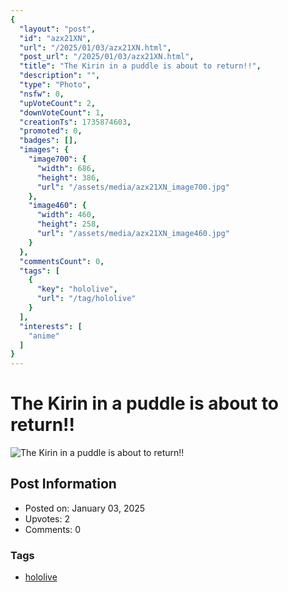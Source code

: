```yaml
---
{
  "layout": "post",
  "id": "azx21XN",
  "url": "/2025/01/03/azx21XN.html",
  "post_url": "/2025/01/03/azx21XN.html",
  "title": "The Kirin in a puddle is about to return!!",
  "description": "",
  "type": "Photo",
  "nsfw": 0,
  "upVoteCount": 2,
  "downVoteCount": 1,
  "creationTs": 1735874603,
  "promoted": 0,
  "badges": [],
  "images": {
    "image700": {
      "width": 686,
      "height": 386,
      "url": "/assets/media/azx21XN_image700.jpg"
    },
    "image460": {
      "width": 460,
      "height": 258,
      "url": "/assets/media/azx21XN_image460.jpg"
    }
  },
  "commentsCount": 0,
  "tags": [
    {
      "key": "hololive",
      "url": "/tag/hololive"
    }
  ],
  "interests": [
    "anime"
  ]
}
---
```


# The Kirin in a puddle is about to return!!

![The Kirin in a puddle is about to return!!](/assets/media/azx21XN_image700.jpg)

## Post Information

- Posted on: January 03, 2025
- Upvotes: 2
- Comments: 0

### Tags

- [hololive](/tag/hololive)
